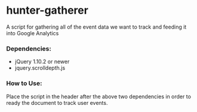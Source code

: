 hunter-gatherer
===============

A script for gathering all of the event data we want to track and feeding it into Google Analytics


### Dependencies:
* jQuery 1.10.2 or newer
* jquery.scrolldepth.js

### How to Use:
Place the script in the header after the above two dependencies in order to ready the document to track user events.

